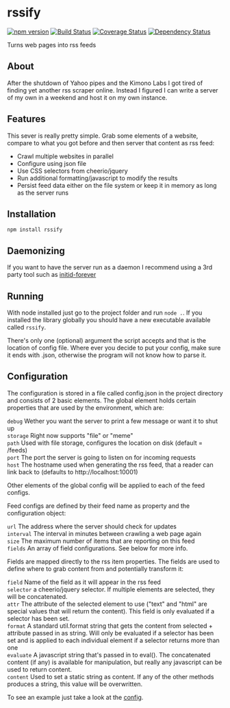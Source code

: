 # rssify
[![npm version](https://badge.fury.io/js/rssify.svg)](http://badge.fury.io/js/rssify)
[![Build Status](https://travis-ci.org/mallocator/rssify.svg?branch=master)](https://travis-ci.org/mallocator/rssify)
[![Coverage Status](https://coveralls.io/repos/mallocator/rssify/badge.svg?branch=master&service=github)](https://coveralls.io/github/mallocator/rssify?branch=master)
[![Dependency Status](https://david-dm.org/mallocator/rssify.svg)](https://david-dm.org/mallocator/rssify) 

Turns web pages into rss feeds

## About

After the shutdown of Yahoo pipes and the Kimono Labs I got tired of finding yet another rss scraper online. Instead
I figured I can write a server of my own in a weekend and host it on my own instance.

## Features

This sever is really pretty simple. Grab some elements of a website, compare to what you got before and then server
that content as rss feed:

* Crawl multiple websites in parallel
* Configure using json file
* Use CSS selectors from cheerio/jquery 
* Run additional formatting/javascript to modify the results
* Persist feed data either on the file system or keep it in memory as long as the server runs

## Installation

```npm install rssify```

## Daemonizing

If you want to have the server run as a daemon I recommend using a 3rd party tool such as 
[initid-forever](https://github.com/92bondstreet/initd-forever)

## Running

With node installed just go to the project folder and run ```node .```. If you installed the library globally you should 
have a new executable available called ```rssify```. 

There's only one (optional) argument the script accepts and that is the location of config file. Where ever you decide
to put your config, make sure it ends with .json, otherwise the program will not know how to parse it.

## Configuration

The configuration is stored in a file called config.json in the project directory and consists of 2 basic elements. 
The global element holds certain properties that are used by the environment, which are:

```debug``` Wether you want the server to print a few message or want it to shut up  
```storage``` Right now supports "file" or "meme"  
```path``` Used with file storage, configures the location on disk (default = <rssify-dir>/feeds)  
```port``` The port the server is going to listen on for incoming requests  
```host``` The hostname used when generating the rss feed, that a reader can link back to (defaults to http://localhost:10001)  

Other elements of the global config will be applied to each of the feed configs.

Feed configs are defined by their feed name as property and the configuration object:

```url``` The address where the server should check for updates  
```interval``` The interval in minutes between crawling a web page again  
```size``` The maximum number of items that are reporting on this feed  
```fields``` An array of field configurations. See below for more info.  

Fields are mapped directly to the rss item properties. The fields are used to define where to grab content from and
potentially transform it:

```field``` Name of the field as it will appear in the rss feed  
```selector``` a cheerio/jquery selector. If multiple elements are selected, they will be concatenated.  
```attr``` The attribute of the selected element to use ("text" and "html" are special values that will return the 
content). This field is only evaluated if a selector has been set.  
```format``` A standard util.format string that gets the content from selected + attribute passed in as string. Will 
only be evaluated if a selector has been set and is applied to each individual element if a selector returns more than
one  
```evaluate``` A javascript string that's passed in to eval(). The concatenated content (if any) is available for
manipulation, but really any javascript can be used to return content.  
```content``` Used to set a static string as content. If any of the other methods produces a string, this value will be
overwritten.  

To see an example just take a look at the [config](./config.json).
 